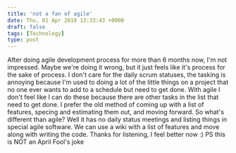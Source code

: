 ```yaml
---
title: 'not a fan of agile'
date: Thu, 01 Apr 2010 13:33:43 +0000
draft: false
tags: [Technology]
type: post
---
```


After doing agile development process for more than 6 months now, I'm not impressed. Maybe we're doing it wrong, but it just feels like it's process for the sake of process. I don't care for the daily scrum statuses, the tasking is annoying because I'm used to doing a lot of the little things on a project that no one ever wants to add to a schedule but need to get done. With agile I don't feel like I can do these because there are other tasks in the list that need to get done. I prefer the old method of coming up with a list of features, specing and estimating them out, and moving forward. So what's different than agile? Well it has no daily status meetings and listing things in special agile software. We can use a wiki with a list of features and move along with writing the code. Thanks for listening, I feel better now :) </rant> PS this is NOT an April Fool's joke